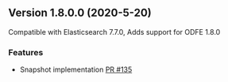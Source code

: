 
## Version 1.8.0.0 (2020-5-20)

Compatible with Elasticsearch 7.7.0, Adds support for ODFE 1.8.0

### Features
* Snapshot implementation [PR #135](https://github.com/opendistro-for-elasticsearch/index-management/pull/135)

